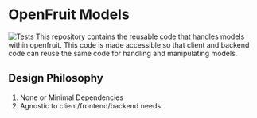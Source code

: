 # OpenFruit Models
![Tests](https://github.com/monolithst/openfruit-models/actions/workflows/test.yml/badge.svg)
This repository contains the reusable code that handles models within openfruit. This code is made accessible so that client and backend code can reuse the same code for handling and manipulating models.

## Design Philosophy
1. None or Minimal Dependencies
2. Agnostic to client/frontend/backend needs.
